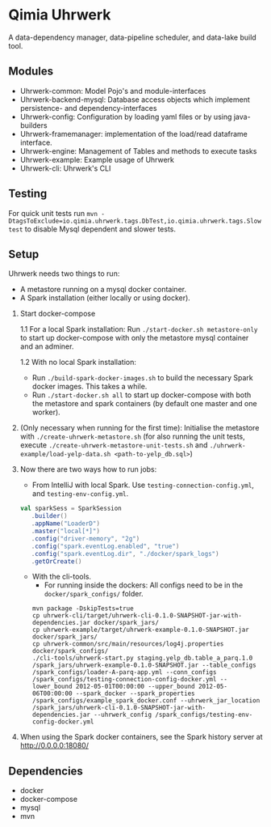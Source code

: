# Qimia Uhrwerk
A data-dependency manager, data-pipeline scheduler, and data-lake build tool.

## Modules

- Uhrwerk-common: Model Pojo's and module-interfaces
- Uhrwerk-backend-mysql: Database access objects which implement persistence- and dependency-interfaces
- Uhrwerk-config: Configuration by loading yaml files or by using java-builders
- Uhrwerk-framemanager: implementation of the load/read dataframe interface.
- Uhrwerk-engine: Management of Tables and methods to execute tasks
- Uhrwerk-example: Example usage of Uhrwerk
- Uhrwerk-cli: Uhrwerk's CLI

## Testing
For quick unit tests run `mvn -DtagsToExclude=io.qimia.uhrwerk.tags.DbTest,io.qimia.uhrwerk.tags.Slow test` to disable Mysql dependent and slower tests.

## Setup

Uhrwerk needs two things to run:
  * A metastore running on a mysql docker container.
  * A Spark installation (either locally or using docker).
  

1. Start docker-compose
  
    1.1 For a local Spark installation: Run `./start-docker.sh metastore-only` to start up docker-compose with only the metastore mysql container and an adminer. 
    
    1.2 With no local Spark installation: 
    * Run `./build-spark-docker-images.sh` to build the necessary Spark docker images. This takes a while.
    * Run `./start-docker.sh all` to start up docker-compose with both the metastore and spark containers (by default one master and one worker).

2. (Only necessary when running for the first time): Initialise the metastore with `./create-uhrwerk-metastore.sh` (for also running the unit tests, execute `./create-uhrwerk-metastore-unit-tests.sh` and `./uhrwerk-example/load-yelp-data.sh <path-to-yelp_db.sql>`)

3. Now there are two ways how to run jobs:
    * From IntelliJ with local Spark. Use `testing-connection-config.yml`, and `testing-env-config.yml`.
    ```scala
    val sparkSess = SparkSession
       .builder()
       .appName("LoaderD")
       .master("local[*]")
       .config("driver-memory", "2g")
       .config("spark.eventLog.enabled", "true")
       .config("spark.eventLog.dir", "./docker/spark_logs")
       .getOrCreate()
    ```
    * With the cli-tools.
      * For running inside the dockers:
      All configs need to be in the `docker/spark_configs/` folder.
      ```
      mvn package -DskipTests=true
      cp uhrwerk-cli/target/uhrwerk-cli-0.1.0-SNAPSHOT-jar-with-dependencies.jar docker/spark_jars/
      cp uhrwerk-example/target/uhrwerk-example-0.1.0-SNAPSHOT.jar docker/spark_jars/
      cp uhrwerk-common/src/main/resources/log4j.properties docker/spark_configs/
      ./cli-tools/uhrwerk-start.py staging.yelp_db.table_a_parq.1.0 /spark_jars/uhrwerk-example-0.1.0-SNAPSHOT.jar --table_configs /spark_configs/loader-A-parq-app.yml --conn_configs /spark_configs/testing-connection-config-docker.yml --lower_bound 2012-05-01T00:00:00 --upper_bound 2012-05-06T00:00:00 --spark_docker --spark_properties /spark_configs/example_spark_docker.conf --uhrwerk_jar_location /spark_jars/uhrwerk-cli-0.1.0-SNAPSHOT-jar-with-dependencies.jar --uhrwerk_config /spark_configs/testing-env-config-docker.yml
      ```
    
4. When using the Spark docker containers, see the Spark history server at http://0.0.0.0:18080/

## Dependencies

- docker
- docker-compose
- mysql
- mvn
